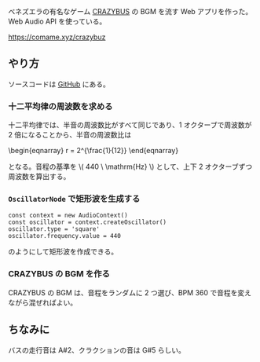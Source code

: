 ベネズエラの有名なゲーム [CRAZYBUS](https://dic.pixiv.net/a/CRAZYBUS) の BGM を流す Web アプリを作った。Web Audio API を使っている。

<https://comame.xyz/crazybuz>

## やり方

ソースコードは [GitHub](https://github.com/comame/CRAZYBUZ/blob/main/app.js) にある。

### 十二平均律の周波数を求める

十二平均律では、半音の周波数比がすべて同じであり、1 オクターブで周波数が 2 倍になることから、半音の周波数比は

\begin{eqnarray}
    r = 2^{\frac{1}{12}}
\end{eqnarray}

となる。音程の基準を \\( 440 \ \mathrm{Hz} \\) として、上下 2 オクターブずつ周波数を算出する。

### `OscillatorNode` で矩形波を生成する

```
const context = new AudioContext()
const oscillator = context.createOscillator()
oscillator.type = 'square'
oscillator.frequency.value = 440
```

のようにして矩形波を作成できる。

### CRAZYBUS の BGM を作る

CRAZYBUS の BGM は、音程をランダムに 2 つ選び、BPM 360 で音程を変えながら混ぜればよい。

## ちなみに

バスの走行音は A#2、クラクションの音は G#5 らしい。
